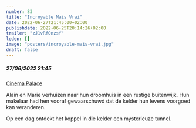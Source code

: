 ```yaml
---
number: 83
title: "Incroyable Mais Vrai"
date: 2022-06-27T21:45:00+02:00
publishdate: 2022-06-25T20:14:26+02:00
trailer: "zJ1vRfOnzsY"
leden: []
image: "posters/incroyable-mais-vrai.jpg"
draft: false
---
```


##### 27/06/2022 21:45

[Cinema Palace](https://cinema-palace.be/nl/film/incroyable-mais-vrai)

Alain en Marie verhuizen naar hun droomhuis in een rustige buitenwijk. 
Hun makelaar had hen vooraf gewaarschuwd dat de kelder hun levens
voorgoed kan veranderen.
 <!--more-->
Op een dag ontdekt het koppel in die kelder een mysterieuze tunnel.
